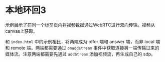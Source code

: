 # 本地环回3

示例展示了在同一个标签页内将视频数据通过WebRTC进行双向传输。视频从canvas上获取。

和 `index.html` 中的示例相比，将两端成为 offer 端和 answer 端，而非 local 端和 remote 端。两端都需要通过 `onaddstream` 事件中获取连接另一端传输过来的媒体流。注意两端都需要先通过 `addStream` 添加视频流，再生成自己的 sdp。
